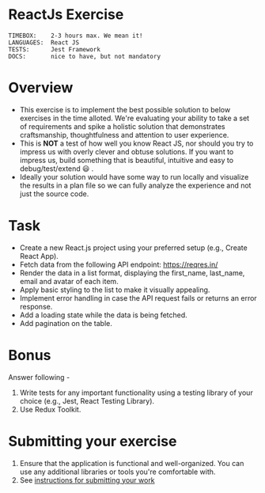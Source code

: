 # ReactJs Exercise

```
TIMEBOX:    2-3 hours max. We mean it!
LANGUAGES:  React JS
TESTS:      Jest Framework
DOCS:       nice to have, but not mandatory
```

# Overview

- This exercise is to implement the best possible solution to below exercises in the time alloted. We're evaluating your ability to take a set of requirements and spike a holistic solution that demonstrates craftsmanship, thoughtfulness and attention to user experience.
- This is **NOT** a test of how well you know React JS, nor should you try to impress us with overly clever and obtuse solutions. If you want to impress us, build something that is beautiful, intuitive and easy to debug/test/extend :smiley: .
- Ideally your solution would have some way to run locally and visualize the results in a plan file so we can fully analyze the experience and not just the source code.

# Task

- Create a new React.js project using your preferred setup (e.g., Create React App).
- Fetch data from the following API endpoint: https://reqres.in/
- Render the data in a list format, displaying the first_name, last_name, email and avatar of each item.
- Apply basic styling to the list to make it visually appealing.
- Implement error handling in case the API request fails or returns an error response.
- Add a loading state while the data is being fetched.
- Add pagination on the table.

# Bonus

Answer following -

1. Write tests for any important functionality using a testing library of your choice (e.g., Jest, React Testing Library).
2. Use Redux Toolkit.

# Submitting your exercise

1. Ensure that the application is functional and well-organized. You can use any additional libraries or tools you're comfortable with.
2. See [instructions for submitting your work](https://github.com/prowerse-tech/jamming-opps#general-instructions)
